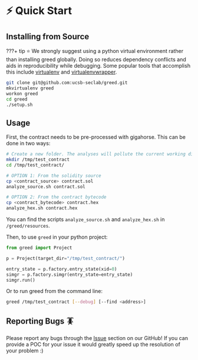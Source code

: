 
# ⚡️ Quick Start 


## Installing from Source

???+ tip
       ⭐️ We strongly suggest using a python virtual environment rather than installing
       greed globally. Doing so reduces dependency conflicts and aids in
       reproducibility while debugging. Some popular tools that accomplish this
       include [virtualenv](https://virtualenv.pypa.io/en/latest/) and [virtualenvwrapper](https://virtualenvwrapper.readthedocs.io/en/latest/).


```bash
git clone git@github.com:ucsb-seclab/greed.git
mkvirtualenv greed
workon greed
cd greed
./setup.sh
```


## Usage 
First, the contract needs to be pre-processed with gigahorse. This can be done in two ways:

```bash
# Create a new folder. The analyses will pollute the current working directory
mkdir /tmp/test_contract
cd /tmp/test_contract/

# OPTION 1: From the solidity source
cp <contract_source> contract.sol
analyze_source.sh contract.sol

# OPTION 2: From the contract bytecode
cp <contract_bytecode> contract.hex
analyze_hex.sh contract.hex
```

You can find the scripts `analyze_source.sh` and `analyze_hex.sh` in `/greed/resources`.

Then, to use `greed` in your python project:
```python
from greed import Project

p = Project(target_dir="/tmp/test_contract/")

entry_state = p.factory.entry_state(xid=0)
simgr = p.factory.simgr(entry_state=entry_state)
simgr.run()
```

Or to run greed from the command line:
```bash
greed /tmp/test_contract [--debug] [--find <address>]
```

## Reporting Bugs 🪳
Please report any bugs through the [Issue](https://github.com/ucsb-seclab/greed/issues) section on our GitHub! If you can provide a POC for your issue it would greatly speed up the resolution of your problem :)